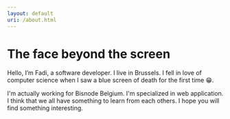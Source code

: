 ```yaml
---
layout: default
uri: /about.html
---
```


# The face beyond the screen


Hello, I’m Fadi, a software developer. I live in Brussels. I fell in love of computer science when I saw a blue screen of death for the first time :grin:.

I'm actually working for Bisnode Belgium. I'm specialized in web application. I think that we all have something to learn from each others. I hope you will find something interesting.


